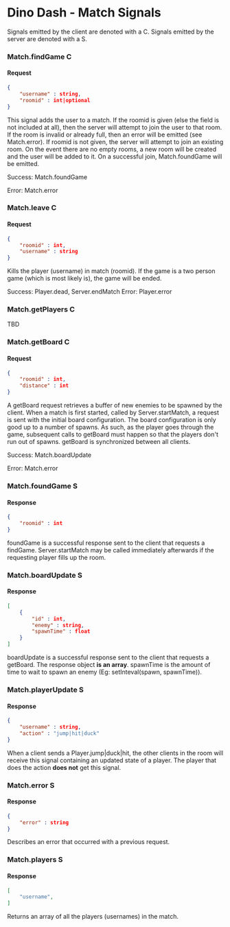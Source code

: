 # Dino Dash - Match Signals
Signals emitted by the client are denoted with a C. Signals emitted by the server are denoted with a S.
### Match.findGame C
#### Request
```json
{
	"username" : string,
	"roomid" : int|optional
}
```
This signal adds the user to a match. If the roomid is given (else the field is not included at all), then the server will attempt to join the user to that room. If the room is invalid or already full, then an error will be emitted (see Match.error). If roomid is not given, the server will attempt to join an existing room. On the event there are no empty rooms, a new room will be created and the user will be added to it. On a successful join, Match.foundGame will be emitted.

Success: Match.foundGame

Error: Match.error
### Match.leave C
#### Request
```json
{
	"roomid" : int,
	"username" : string
}
```
Kills the player (username) in match (roomid). If the game is a two person game (which is most likely is), the game will be ended.

Success: Player.dead, Server.endMatch
Error: Player.error
### Match.getPlayers C
TBD
### Match.getBoard C
#### Request
```json
{
	"roomid" : int,
	"distance" : int
}
```
A getBoard request retrieves a buffer of new enemies to be spawned by the client. When a match is first started, called by Server.startMatch, a request is sent with the initial board configuration. The board configuration is only good up to a number of spawns. As such, as the player goes through the game, subsequent calls to getBoard must happen so that the players don't run out of spawns. getBoard is synchronized between all clients.

Success: Match.boardUpdate

Error: Match.error
### Match.foundGame S
#### Response
```json
{
	"roomid" : int
}
```

foundGame is a successful response sent to the client that requests a findGame. Server.startMatch may be called immediately afterwards if the requesting player fills up the room.
### Match.boardUpdate S
#### Response
```json
[
	{
		"id" : int,
		"enemy" : string,
		"spawnTime" : float
	}
]
```
boardUpdate is a successful response sent to the client that requests a getBoard. The response object **is an array**. spawnTime is the amount of time to wait to spawn an enemy (Eg: setInteval(spawn, spawnTime)).
### Match.playerUpdate S
#### Response
```json
{
	"username" : string,
	"action" : "jump|hit|duck"
}
```
When a client sends a Player.jump|duck|hit, the other clients in the room will receive this signal containing an updated state of a player. The player that does the action **does not** get this signal.
### Match.error S
#### Response
```json
{
	"error" : string
}
```
Describes an error that occurred with a previous request.
### Match.players S
#### Response
```json
[
	"username",
]
```
Returns an array of all the players (usernames) in the match.